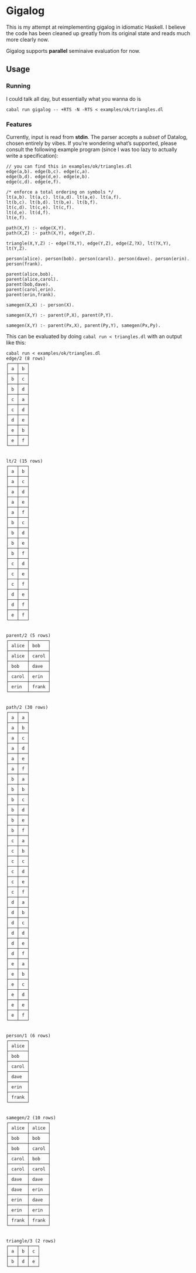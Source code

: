 # Gigalog

This is my attempt at reimplementing gigalog in idiomatic Haskell. 
I believe the code has been cleaned up greatly from its original state and reads much more clearly now.

Gigalog supports **parallel** seminaive evaluation for now.

## Usage

### Running

I could talk all day, but essentially what you wanna do is

`cabal run gigalog -- +RTS -N -RTS < examples/ok/triangles.dl`

### Features

Currently, input is read from **stdin**. The parser accepts a *subset* of
Datalog, chosen entirely by vibes. If you’re wondering what’s supported,
please consult the following example program (since I was too lazy to
actually write a specification):

```datalog
// you can find this in examples/ok/triangles.dl
edge(a,b). edge(b,c). edge(c,a).
edge(b,d). edge(d,e). edge(e,b).
edge(c,d). edge(e,f).

/* enforce a total ordering on symbols */
lt(a,b). lt(a,c). lt(a,d). lt(a,e). lt(a,f).
lt(b,c). lt(b,d). lt(b,e). lt(b,f).
lt(c,d). lt(c,e). lt(c,f).
lt(d,e). lt(d,f).
lt(e,f).

path(X,Y) :- edge(X,Y).
path(X,Z) :- path(X,Y), edge(Y,Z).

triangle(X,Y,Z) :- edge(?X,Y), edge(Y,Z), edge(Z,?X), lt(?X,Y), lt(Y,Z).

person(alice). person(bob). person(carol). person(dave). person(erin). person(frank).

parent(alice,bob).
parent(alice,carol).
parent(bob,dave).
parent(carol,erin).
parent(erin,frank).

samegen(X,X) :- person(X).

samegen(X,Y) :- parent(P,X), parent(P,Y).

samegen(X,Y) :- parent(Px,X), parent(Py,Y), samegen(Px,Py).
```

This can be evaluated by doing `cabal run < triangles.dl` with an output like this:

```
cabal run < examples/ok/triangles.dl
edge/2 (8 rows)
┌───┬───┐
│ a │ b │
├───┼───┤
│ b │ c │
├───┼───┤
│ b │ d │
├───┼───┤
│ c │ a │
├───┼───┤
│ c │ d │
├───┼───┤
│ d │ e │
├───┼───┤
│ e │ b │
├───┼───┤
│ e │ f │
└───┴───┘


lt/2 (15 rows)
┌───┬───┐
│ a │ b │
├───┼───┤
│ a │ c │
├───┼───┤
│ a │ d │
├───┼───┤
│ a │ e │
├───┼───┤
│ a │ f │
├───┼───┤
│ b │ c │
├───┼───┤
│ b │ d │
├───┼───┤
│ b │ e │
├───┼───┤
│ b │ f │
├───┼───┤
│ c │ d │
├───┼───┤
│ c │ e │
├───┼───┤
│ c │ f │
├───┼───┤
│ d │ e │
├───┼───┤
│ d │ f │
├───┼───┤
│ e │ f │
└───┴───┘


parent/2 (5 rows)
┌───────┬───────┐
│ alice │ bob   │
├───────┼───────┤
│ alice │ carol │
├───────┼───────┤
│ bob   │ dave  │
├───────┼───────┤
│ carol │ erin  │
├───────┼───────┤
│ erin  │ frank │
└───────┴───────┘


path/2 (30 rows)
┌───┬───┐
│ a │ a │
├───┼───┤
│ a │ b │
├───┼───┤
│ a │ c │
├───┼───┤
│ a │ d │
├───┼───┤
│ a │ e │
├───┼───┤
│ a │ f │
├───┼───┤
│ b │ a │
├───┼───┤
│ b │ b │
├───┼───┤
│ b │ c │
├───┼───┤
│ b │ d │
├───┼───┤
│ b │ e │
├───┼───┤
│ b │ f │
├───┼───┤
│ c │ a │
├───┼───┤
│ c │ b │
├───┼───┤
│ c │ c │
├───┼───┤
│ c │ d │
├───┼───┤
│ c │ e │
├───┼───┤
│ c │ f │
├───┼───┤
│ d │ a │
├───┼───┤
│ d │ b │
├───┼───┤
│ d │ c │
├───┼───┤
│ d │ d │
├───┼───┤
│ d │ e │
├───┼───┤
│ d │ f │
├───┼───┤
│ e │ a │
├───┼───┤
│ e │ b │
├───┼───┤
│ e │ c │
├───┼───┤
│ e │ d │
├───┼───┤
│ e │ e │
├───┼───┤
│ e │ f │
└───┴───┘


person/1 (6 rows)
┌───────┐
│ alice │
├───────┤
│ bob   │
├───────┤
│ carol │
├───────┤
│ dave  │
├───────┤
│ erin  │
├───────┤
│ frank │
└───────┘


samegen/2 (10 rows)
┌───────┬───────┐
│ alice │ alice │
├───────┼───────┤
│ bob   │ bob   │
├───────┼───────┤
│ bob   │ carol │
├───────┼───────┤
│ carol │ bob   │
├───────┼───────┤
│ carol │ carol │
├───────┼───────┤
│ dave  │ dave  │
├───────┼───────┤
│ dave  │ erin  │
├───────┼───────┤
│ erin  │ dave  │
├───────┼───────┤
│ erin  │ erin  │
├───────┼───────┤
│ frank │ frank │
└───────┴───────┘


triangle/3 (2 rows)
┌───┬───┬───┐
│ a │ b │ c │
├───┼───┼───┤
│ b │ d │ e │
└───┴───┴───┘
```
